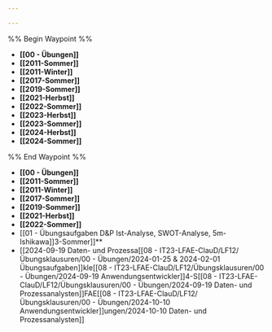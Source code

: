 ```yaml
---

---
```

%% Begin Waypoint %%
- **[[00 - Übungen]]**
- **[[2011-Sommer]]**
- **[[2011-Winter]]**
- **[[2017-Sommer]]**
- **[[2019-Sommer]]**
- **[[2021-Herbst]]**
- **[[2022-Sommer]]**
- **[[2023-Herbst]]**
- **[[2023-Sommer]]**
- **[[2024-Herbst]]**
- **[[2024-Sommer]]**

%% End Waypoint %%
- **[[00 - Übungen]]**
- **[[2011-Sommer]]**
- **[[2011-Winter]]**
- **[[2017-Sommer]]**
- **[[2019-Sommer]]**
- **[[2021-Herbst]]**
- **[[2022-Sommer]]**
- [[01 - Übungsaufgaben D&P Ist-Analyse, SWOT-Analyse, 5m-Ishikawa]]3-Sommer]]**
- [[2024-09-19 Daten- und Prozessa[[08 - IT23-LFAE-ClauD/LF12/Übungsklausuren/00 - Übungen/2024-01-25 & 2024-02-01 Übungsaufgaben]]kle[[08 - IT23-LFAE-ClauD/LF12/Übungsklausuren/00 - Übungen/2024-09-19 Anwendungsentwickler]]4-S[[08 - IT23-LFAE-ClauD/LF12/Übungsklausuren/00 - Übungen/2024-09-19 Daten- und Prozessanalysten]]FAE[[08 - IT23-LFAE-ClauD/LF12/Übungsklausuren/00 - Übungen/2024-10-10 Anwendungsentwickler]]ungen/2024-10-10 Daten- und Prozessanalysten]]